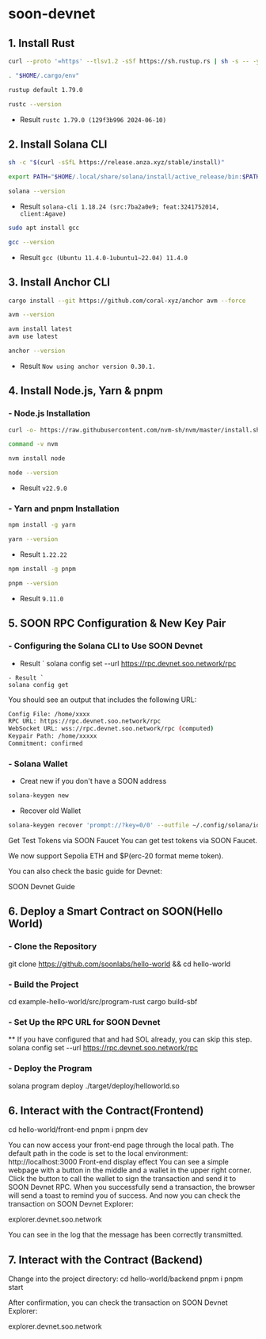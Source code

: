# soon-devnet
## 1. Install Rust
```Bash
curl --proto '=https' --tlsv1.2 -sSf https://sh.rustup.rs | sh -s -- -y
```
```Bash
. "$HOME/.cargo/env"
```
```Bash
rustup default 1.79.0
```
```Bash
rustc --version
```
- Result `rustc 1.79.0 (129f3b996 2024-06-10)`
## 2. Install Solana CLI
```Bash
sh -c "$(curl -sSfL https://release.anza.xyz/stable/install)"
```
```Bash
export PATH="$HOME/.local/share/solana/install/active_release/bin:$PATH"
```
```Bash
solana --version
```
- Result `solana-cli 1.18.24 (src:7ba2a0e9; feat:3241752014, client:Agave)`
```Bash
sudo apt install gcc
```
```Bash
gcc --version
```
- Result `gcc (Ubuntu 11.4.0-1ubuntu1~22.04) 11.4.0`
## 3. Install Anchor CLI
```Bash
cargo install --git https://github.com/coral-xyz/anchor avm --force
```
```Bash
avm --version
```
```Bash
avm install latest
avm use latest
```
```Bash
anchor --version
```
- Result `Now using anchor version 0.30.1.`
## 4. Install Node.js, Yarn & pnpm
### - Node.js Installation
```Bash
curl -o- https://raw.githubusercontent.com/nvm-sh/nvm/master/install.sh | bash
```
```Bash
command -v nvm
```
```Bash
nvm install node
```
```Bash
node --version
```
- Result `v22.9.0`
### - Yarn and pnpm Installation
```Bash
npm install -g yarn
```
```Bash
yarn --version
```
- Result `1.22.22`
```Bash
npm install -g pnpm
```
```Bash
pnpm --version
```
- Result `9.11.0`
## 5. SOON RPC Configuration & New Key Pair
### - Configuring the Solana CLI to Use SOON Devnet
- Result `
solana config set --url https://rpc.devnet.soo.network/rpc
```
- Result `
solana config get
```
You should see an output that includes the following URL:
```Bash
Config File: /home/xxxx
RPC URL: https://rpc.devnet.soo.network/rpc
WebSocket URL: wss://rpc.devnet.soo.network/rpc (computed)
Keypair Path: /home/xxxxx
Commitment: confirmed
```
### - Solana Wallet
- Creat new if you don't have a SOON address
```Bash
solana-keygen new
```
- Recover old Wallet
```Bash
solana-keygen recover 'prompt://?key=0/0' --outfile ~/.config/solana/id.json
```

Get Test Tokens via SOON Faucet
You can get test tokens via SOON Faucet.

We now support Sepolia ETH and $P(erc-20 format meme token).

You can also check the basic guide for Devnet:

SOON Devnet Guide
## 6. Deploy a Smart Contract on SOON(Hello World)
### - Clone the Repository
git clone https://github.com/soonlabs/hello-world && cd hello-world

### - Build the Project
cd example-hello-world/src/program-rust
cargo build-sbf

### - Set Up the RPC URL for SOON Devnet
** If you have configured that and had SOL already, you can skip this step.
solana config set --url https://rpc.devnet.soo.network/rpc
### - Deploy the Program
solana program deploy ./target/deploy/helloworld.so
## 6. Interact with the Contract(Frontend)
cd hello-world/front-end
pnpm i
pnpm dev

You can now access your front-end page through the local path. The default path in the code is set to the local environment: http://localhost:3000
Front-end display effect
You can see a simple webpage with a button in the middle and a wallet in the upper right corner.
Click the button to call the wallet to sign the transaction and send it to SOON Devnet RPC.
When you successfully send a transaction, the browser will send a toast to remind you of success.
And now you can check the transaction on SOON Devnet Explorer:

explorer.devnet.soo.network

You can see in the log that the message has been correctly transmitted.

## 7. Interact with the Contract (Backend)
Change into the project directory:
cd hello-world/backend
pnpm i
pnpm start

After confirmation, you can check the transaction on SOON Devnet Explorer:

explorer.devnet.soo.network



























